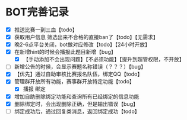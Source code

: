 # BOT完善记录

- [x] 推送比赛一到三血【todo】
- [x] 获取用户信息 筛选出来不合格的直接ban了【todo】【无需求】
- [x] 晚2-6点平台关闭，bot做对应修改【todo】【24小时开放】
- [x] 在新增hint的时候会播报此题目新增【bug】
    - [x] 【手动添加不会出现问题】【不必须功能】【提升到超管权限，不开放】
- [ ] 新增公告的时候，会显示赛题名称错误（？？？）【bug】
- [x] 【优先】通过自助审核比赛报名队伍，绑定QQ【todo】
- [x] 管理群开放所有功能，赛事群开放特定功能【todo】
    - [x] 播报 绑定  
- [x] 增加自助删除绑定功能和查询所有已经绑定的信息功能
- [x] 删除绑定时，会出现删除正确，但是输出错误【bug】
- [ ] 绑定成功后，通过回复类消息，返回绑定成功【todo】
